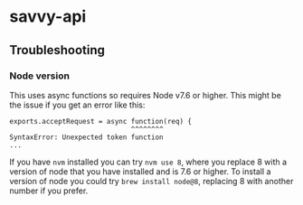 # savvy-api

## Troubleshooting

### Node version

This uses async functions so requires Node v7.6 or higher. This might be the issue if you get an error like this:

```
exports.acceptRequest = async function(req) {
                              ^^^^^^^^
SyntaxError: Unexpected token function
...
```

If you have `nvm` installed you can try `nvm use 8`, where you replace 8 with a version of node that you have installed and is 7.6 or higher. To install a version of node you could try `brew install node@8`, replacing 8 with another number if you prefer.
